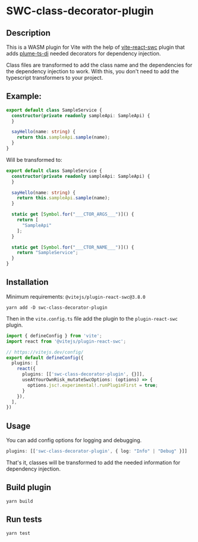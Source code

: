 SWC-class-decorator-plugin
==========================

## Description

This is a WASM plugin for Vite with the help of [vite-react-swc](https://github.com/vitejs/vite-plugin-react-swc) plugin that
adds [plume-ts-di](https://github.com/Coreoz/plume-ts-di) needed decorators for dependency injection.

Class files are transformed to add the class name and the dependencies for the dependency injection to work.
With this, you don't need to add the typescript transformers to your project.

## Example:

```typescript
export default class SampleService {
  constructor(private readonly sampleApi: SampleApi) {
  }

  sayHello(name: string) {
    return this.sampleApi.sample(name);
  }
}

```

Will be transformed to:

```typescript
export default class SampleService {
  constructor(private readonly sampleApi: SampleApi) {
  }

  sayHello(name: string) {
    return this.sampleApi.sample(name);
  }

  static get [Symbol.for("___CTOR_ARGS___")]() {
    return [
      "SampleApi"
    ];
  }

  static get [Symbol.for("___CTOR_NAME___")]() {
    return "SampleService";
  }
}
```

## Installation

Minimum requirements: `@vitejs/plugin-react-swc@3.8.0`

`yarn add -D swc-class-decorator-plugin`

Then in the `vite.config.ts` file add the plugin to the `plugin-react-swc` plugin.

```typescript
import { defineConfig } from 'vite';
import react from '@vitejs/plugin-react-swc';

// https://vitejs.dev/config/
export default defineConfig({
  plugins: [
    react({
      plugins: [['swc-class-decorator-plugin', {}]],
      useAtYourOwnRisk_mutateSwcOptions: (options) => {
        options.jsc!.experimental!.runPluginFirst = true;
      }
    }),
  ],
})
```

## Usage

You can add config options for logging and debugging.

```typescript
plugins: [['swc-class-decorator-plugin', { log: "Info" | "Debug" }]]
```

That's it, classes will be transformed to add the needed information for dependency injection.

Build plugin
------------
`yarn build`

Run tests
---------
`yarn test`
